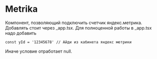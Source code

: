 # Metrika

Компонент, позволяющий подключить счетчик яндекс.метрика.
Добавлять стоит через _app.tsx. Для полноценной работы в _app.tsx надо добавить 

```tsx
const yId = '12345678' // Айди из кабинета яндекс метрики
```

Иначе условие отработает null.